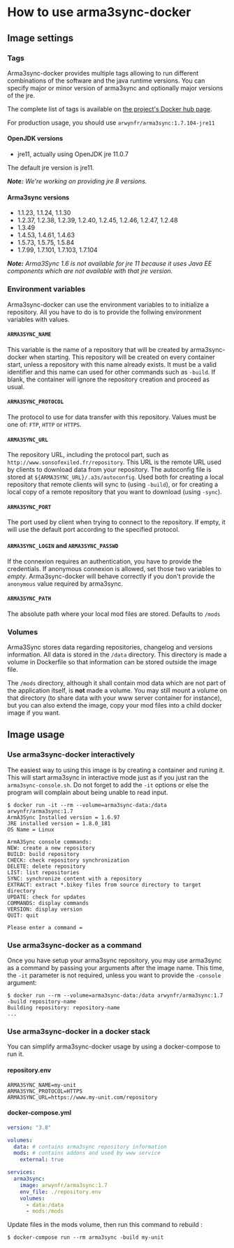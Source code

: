 # How to use arma3sync-docker

## Image settings

### Tags

Arma3sync-docker provides multiple tags allowing to run different combinations of the software and the java runtime versions. You can specify major or minor version of arma3sync and optionally major versions of the jre.

The complete list of tags is available on [the project's Docker hub page](https://hub.docker.com/r/arwynfr/arma3sync/tags).

For production usage, you should use `arwynfr/arma3sync:1.7.104-jre11`

#### OpenJDK versions
*   jre11, actually using OpenJDK jre 11.0.7

The default jre version is jre11.

***Note:** We're working on providing jre 8 versions.*

#### Arma3sync versions
*   1.1.23, 1.1.24, 1.1.30
*   1.2.37, 1.2.38, 1.2.39, 1.2.40, 1.2.45, 1.2.46, 1.2.47, 1.2.48
*   1.3.49
*   1.4.53, 1.4.61, 1.4.63
*   1.5.73, 1.5.75, 1.5.84
*   1.7.99, 1.7.101, 1.7.103, 1.7.104

***Note:** Arma3Sync 1.6 is not available for jre 11 because it uses Java EE components which are not available with that jre version.*

### Environment variables

Arma3sync-docker can use the environment variables to to initialize a repository. All you have to do is to provide the follwing environment variables with values.

#### `ARMA3SYNC_NAME`

This variable is the name of a repository that will be created by arma3sync-docker when starting. This repository will be created on every container start, unless a repository with this name already exists. It must be a valid identifier and this name can used for other commands such as `-build`. If blank, the container will ignore the repository creation and proceed as usual.

#### `ARMA3SYNC_PROTOCOL`

The protocol to use for data transfer with this repository. Values must be one of: `FTP`, `HTTP` or `HTTPS`.

#### `ARMA3SYNC_URL`

The repository URL, including the protocol part, such as `http://www.sonsofexiled.fr/repository`. This URL is the remote URL used by clients to download data from your repository. The autoconfig file is stored at `${ARMA3SYNC_URL}/.a3s/autoconfig`. Used both for creating a local repository that remote clients will sync to (using `-build`), or for creating a local copy of a remote repository that you want to download (using `-sync`).

#### `ARMA3SYNC_PORT`

The port used by client when trying to connect to the repository. If empty, it will use the default port according to the specified protocol.

#### `ARMA3SYNC_LOGIN` and `ARMA3SYNC_PASSWD`

If the connexion requires an authentication, you have to provide the credentials. If anonymous connexion is allowed, set those two variables to *empty*. Arma3sync-docker will behave correctly if you don't provide the `anonymous` value required by arma3sync.

#### `ARMA3SYNC_PATH`

The absolute path where your local mod files are stored. Defaults to `/mods`

### Volumes

Arma3Sync stores data regarding repositories, changelog and versions information. All data is stored in the `/data` directory. This directory is made a volume in Dockerfile so that information can be stored outside the image file.

The `/mods` directory, although it shall contain mod data which are not part of the application itself, is **not** made a volume. You may still mount a volume on that directory (to share data with your www server container for instance), but you can also extend the image, copy your mod files into a child docker image if you want.

## Image usage

### Use arma3sync-docker interactively

The easiest way to using this image is by creating a container and runing it. This will start arma3sync in interactive mode just as if you just ran the `arma3sync-console.sh`. Do not forget to add the `-it` options or else the program will complain about being unable to read input.

```console
$ docker run -it --rm --volume=arma3sync-data:/data arwynfr/arma3sync:1.7
ArmA3Sync Installed version = 1.6.97
JRE installed version = 1.8.0_181
OS Name = Linux

ArmA3Sync console commands:
NEW: create a new repository
BUILD: build repository
CHECK: check repository synchronization
DELETE: delete repository
LIST: list repositories
SYNC: synchronize content with a repository
EXTRACT: extract *.bikey files from source directory to target directory
UPDATE: check for updates
COMMANDS: display commands
VERSION: display version
QUIT: quit

Please enter a command =
```

### Use arma3sync-docker as a command

Once you have setup your arma3sync repository, you may use arma3sync as a command by passing your arguments after the image name. This time, the `-it` parameter is not required, unless you want to provide the `-console` argument:

```console
$ docker run --rm --volume=arma3sync-data:/data arwynfr/arma3sync:1.7 -build repository-name
Building repository: repository-name
...
```

### Use arma3sync-docker in a docker stack

You can simplify arma3sync-docker usage by using a docker-compose to run it.

#### repository.env
```env
ARMA3SYNC_NAME=my-unit
ARMA3SYNC_PROTOCOL=HTTPS
ARMA3SYNC_URL=https://www.my-unit.com/repository
```

#### docker-compose.yml
```yml
version: "3.8"

volumes:
  data: # contains arma3sync repository information
  mods: # contains addons and used by www service
    external: true

services:
  arma3sync:
    image: arwynfr/arma3sync:1.7
    env_file: ./repository.env
    volumes:
      - data:/data
      - mods:/mods
```

Update files in the mods volume, then run this command to rebuild :
```console
$ docker-compose run --rm arma3sync -build my-unit
```
